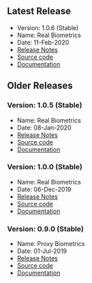 ## Latest Release
- Version: 1.0.6 (Stable)
- Name:  Real Biometrics
- Date:  11-Feb-2020
- [Release Notes](Release-Notes---1.0.6)
- [Source code](https://github.com/mosip)
- [Documentation](Release-Notes---1.0.6#documentation-)


## Older Releases

### Version: 1.0.5 (Stable)
- Name:  Real Biometrics
- Date:  08-Jan-2020
- [Release Notes](Release-Notes---1.0.5)
- [Source code](https://github.com/mosip/mosip-platform)
- [Documentation](Release-Notes---1.0.5#documentation-)

### Version: 1.0.0 (Stable)
- Name:  Real Biometrics
- Date:  06-Dec-2019
- [Release Notes](Release-Notes---1.0.0)
- [Source code](https://github.com/mosip/mosip-platform)
- [Documentation](Release-Notes---0.10.4#documentation-)

### Version: 0.9.0 (Stable)
- Name:  Proxy Biometrics
- Date:  01-Jul-2019
- [Release Notes](Release-Notes---0.9.0)
- [Source code](https://github.com/mosip/mosip-platform)
- [Documentation](Release-Notes---0.9.0#documentation-)

